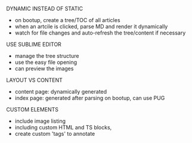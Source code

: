 
DYNAMIC INSTEAD OF STATIC
- on bootup, create a tree/TOC of all articles
- when an artcile is clicked, parse MD and render it dynamically
- watch for file changes and auto-refresh the tree/content if necessary

USE SUBLIME EDITOR
- manage the tree structure
- use the easy file opening
- can preview the images

LAYOUT VS CONTENT
- content page: dynamically generated 
- index page: generated after parsing on bootup, can use PUG

CUSTOM ELEMENTS
- include image listing
- including custom HTML and TS blocks, 
- create custom 'tags' to annotate


